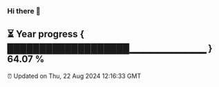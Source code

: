### Hi there 👋
⏳ Year progress { ███████████████████▁▁▁▁▁▁▁▁▁▁▁ } 64.07 %
---
⏰ Updated on Thu, 22 Aug 2024 12:16:33 GMT

